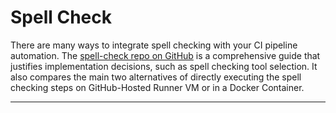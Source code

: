 # Spell Check

There are many ways to integrate spell checking with your CI pipeline automation. The [spell-check repo on GitHub][1] is a comprehensive guide that justifies implementation decisions, such as spell checking tool selection. It also compares the main two alternatives of directly executing the spell checking steps on GitHub-Hosted Runner VM or in a Docker Container.

---

[1]: https://github.com/uribench/spell-check